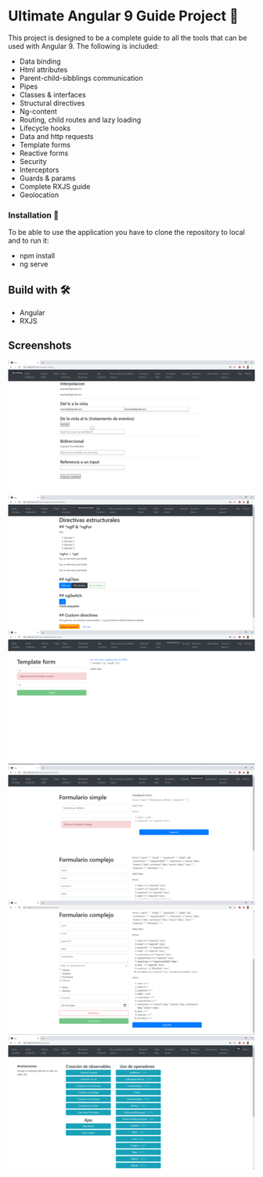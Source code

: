 # Ultimate Angular 9 Guide Project 🚀

This project is designed to be a complete guide to all the tools that can be used with Angular 9.
The following is included:
* Data binding
* Html attributes
* Parent-child-sibblings communication
* Pipes
* Classes & interfaces
* Structural directives
* Ng-content
* Routing, child routes and lazy loading
* Lifecycle hooks
* Data and http requests
* Template forms
* Reactive forms
* Security
* Interceptors
* Guards & params
* Complete RXJS guide
* Geolocation

### Installation 🔧

To be able to use the application you have to clone the repository to local and to run it:
* npm install
* ng serve

## Build with 🛠️

* Angular
* RXJS

## Screenshots 
![alt text](https://github.com/alexdelahaba/ultimateAngularGuideProject/blob/master/src/assets/screenshots/1.PNG?raw=true)
![alt text](https://github.com/alexdelahaba/ultimateAngularGuideProject/blob/master/src/assets/screenshots/2.PNG?raw=true)
![alt text](https://github.com/alexdelahaba/ultimateAngularGuideProject/blob/master/src/assets/screenshots/3.PNG?raw=true)
![alt text](https://github.com/alexdelahaba/ultimateAngularGuideProject/blob/master/src/assets/screenshots/4.PNG?raw=true)
![alt text](https://github.com/alexdelahaba/ultimateAngularGuideProject/blob/master/src/assets/screenshots/5.PNG?raw=true)
![alt text](https://github.com/alexdelahaba/ultimateAngularGuideProject/blob/master/src/assets/screenshots/6.PNG?raw=true)
